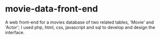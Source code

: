 # movie-data-front-end
A web front-end for a movies database of two related tables, 'Movie' and 'Actor'; I used php, html, css, javascript and sql to develop and design the interface.
